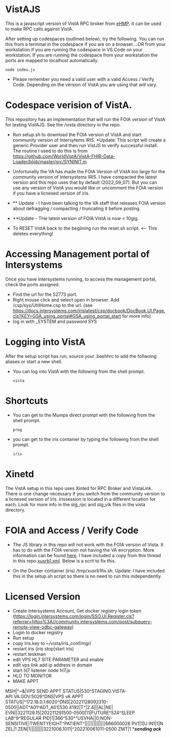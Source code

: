 # VistAJS
This is a javascript version of VistA RPC broker from [eHMP](https://github.com/KRMAssociatesInc/eHMP).  It can be used to make RPC calls against VistA. 


After setting up codespaces (outlined below), try the following.  You can run this from a terminal in the codespace if you are on a browser....OR from your workstation if you are running the codespace in VS Code on your workstation. If you are running the codespace from your workstation the ports are mapped to localhost automatically. 

```
node index.js
```

- Please remember you need a valid user with a valid Access / Verify Code.  Depending on the version of VistA you are using that will vary. 

# Codespace verision of VistA. 

This repository has an implementation that will run the FOIA version of VistA for testing VistAJS. See the /vista directory in the repo. 

  - Run setup.sh to download the FOIA version of VistA and start community version of Intersytems IRIS. *Update: This script will create a generic Provider user and then run VistJS to verify successful install. The routine I used to do this is from https://github.com/WorldVistA/VistA-FHIR-Data-Loader/blob/master/src/SYNINIT.m
  
  - Unfortunatly the VA has made the FOIA Version of VistA too large for the community version of Intersystems IRIS. I have compacted the latest version and this repo uses that by default (2022_09_07).  But you can use any version of VistA you would like or uncomment the FOIA version if you have a licnesed version of iris. 
  
   - ** Update - I have been talking to the VA staff that releases FOIA version about defragging / compacting / truncating it before posting. 

   - **Update - THe latest version of FOIA VistA is now < 10gig.  
   
  - To RESET VistA back to the begiining run the reset.sh script. <-- This deletes everything!

  # Accessing Management portal of Intersystems

  Once you have intersystems running, to access the management portal, check the ports assigned.

  - Find the url for the 52773 port.
  - Right mouse click and select open in browser.  Add /csp/sys/UtilHome.csp to the url. (see https://docs.intersystems.com/irislatest/csp/docbook/DocBook.UI.Page.cls?KEY=GSA_using_portal#GSA_using_portal_start for more info)
  - log in with _SYSTEM and password SYS

  # Logging into VistA

  After the setup script has run, source your .bashhrc to add the follwoing aliases or start a new shell.


  - You can log into VistA with the following from the shell prompt.

      ``
        vista
      ``
  
  # Shortcuts

  - You can get to the Mumps direct prompt with the following from the shell prompt. 

      ``
        prog
      ``
  - you can get to the iris container by typing the following from the shell prompt.
  
      ``
        iris
      ``

# Xinetd

The VistA setup in this repo uses Xinted for RPC Broker and VistaLink.  There is one change necessary if you switch from the community version to a licnesed version of Iris.  irissession is located in a different location for each.  Look for more info in the stg_rpc and stg_vlk files in the vista directory.

# FOIA and Access / Verify Code

 - The JS library in this repo will not work with the FOIA version of Vista.  It has to do with the FOIA version not having the VA encryption. More information can be found [here](https://groups.google.com/g/hardhats/c/egI15djGp5A/m/ZuWf785pQy0J).  I have included a copy from this thread in this repo [xusrb1.xml](/vista/xusrb1.xml). Below is a scrit to fix this.  

 - On the Docker container (iris) /tmp/xusrb1fix.sh.  Update: I have included this in the setup.sh script so there is no need to run this independently. 

 # Licensed Version

 - Create Intersystems Account, Get docker registry login token (https://login.intersystems.com/login/SSO.UI.Register.cls?referrer=https%3A//community.intersystems.com/post/subquery-remote-view-odbc-gateway)
 - Login to docker registry
 - Run setup
 - copy Iris.key to ~/vista/iris_conf/mgr/
 - restart iris (iris stop|start iris)
 - restart teskman
 - edit VPS HL7 SITE PARAMETER and enable
 - edit vps link add ip address in domain
 - start hl7 listener node hl7.js
 - HLO TO MONITOR
 - MAKE APPT

 
MSH|^~\&|VPS SEND APPT STATUS|530^STAGING.VISTA-API.VA.GOV:5026^DNS|VPS vA APPT STATUS|^172.18.0.1:6020^DNS|20221128092310-0500||ADT^A01^ADT_A01|530 4192|T^|2.4|||AL|NE|
EVN||3221129.15|202211291500-0500|11|FUTURE^524^SLEEP LAB^9^REGULAR
PID|1|366^530^^USVHA||0;NON-SENSITIVE|TWENTYEIGHT^PATIENT^||||||||||||||666000028
PV1|1|U
IN1|1|N
ZEL|1
ZEN|1|||||||||3221006.1011|^202210061011-0500
ZMT|1
******sending ack*****





    